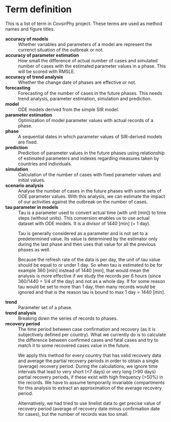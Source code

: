 # Term definition
This is a list of term in CovsirPhy project. These terms are used as method names and figure titles.

<dl>

<dt><strong>accuracy of models</strong></dt>
<dd>Whether variables and parameters of a model are represent the currenct situation of the outbreak or not.</dd>

<dt><strong>accuracy of parameter estimation</strong></dt>
<dd>How small the difference of actual number of cases and simulated number of cases with the estimated parameter values in a phase. This will be scored with RMSLE.</dd>

<dt><strong>accuracy of trend analysis</strong></dt>
<dd>Whether the change date of phases are effective or not.</dd>

<dt><strong>forecasting</strong></dt>
<dd>Forecasting of the number of cases in the future phases. This needs trend analysis, parameter estimation, simulation and prediction.</dd>

<dt><strong>model</strong></dt>
<dd>ODE models derived from the simple SIR model.</dd>

<dt><strong>parameter estimation</strong></dt>
<dd>Optimization of model parameter values with actual records of a phase.</dd>

<dt><strong>phase</strong></dt>
<dd>A sequential dates in which parameter values of SIR-derived models are fixed. </dd>

<dt><strong>prediction</strong></dt>
<dd>Prediction of parameter values in the future phases using relationship of estimated parameters and indexes regarding measures taken by countries and individuals.</dd>

<dt><strong>simulation</strong></dt>
<dd>Calculation of the number of cases with fixed parameter values and initial values.</dd>

<dt><strong>scenario analysis</strong></dt>
<dd>Analyse the number of cases in the future phases with some sets of ODE parameter values. With this analysis, we can estimate the impact of our activities against the outbreak on the number of cases.</dd>

<dt><strong>tau parameter in models</strong></dt>
<dd>Tau is a parameter used to convert actual time (with unit [min]) to time steps (without units).
This conversion enables us to use actual dataset with ODE models. It is a divisor of 1440 [min] (= 1 day).

Tau is generally considered as a parameter and is not set to a predetermined value.
Its value is determined by the estimator only during the last phase and then uses that value for all the previous phases as well.

Because the refresh rate of the data is per day, the unit of tau value should be equal to or under 1 day.
So when tau is estimated to be for example 360 [min] instead of 1440 [min], that would mean the analysis is more effective if we study the records per 6 hours (since 360/1440 = 1/4 of the day) and not as a whole day.
If for some reason tau would be set to more than 1 day, then many records would be ignored and that is the reason tau is bound to max 1 day = 1440 [min].</dd>

<dt><strong>trend</strong></dt>
<dd>Parameter set of a phase.</dd>

<dt><strong>trend analysis</strong></dt>
<dd>Breaking down the series of records to phases.</dd>

<dt><strong>recovery period</strong></dt>
<dd>The time period between case confirmation and recovery (as it is subjectively defined per country).
What we currently do is to calculate the difference between confirmed cases and fatal cases and try to match it to some recovered cases value in the future.

We apply this method for every country that has valid recovery data and average the partial recovery periods in order to obtain a single (average) recovery period.
During the calculations, we ignore time intervals that lead to very short (<7 days) or very long (>90 days) partial recovery periods, if these exist with high frequency (>50%) in the records.
We have to assume temporarily invariable compartments for this analysis to extract an approximation of the average recovery period.

Alternatively, we had tried to use linelist data to get precise value of recovery period (average of recovery date minus confirmation date for cases), but the number of records was too small.</dd>

</dl>

